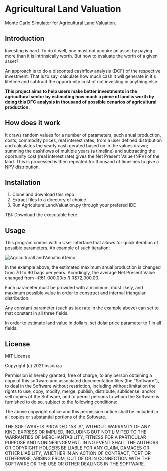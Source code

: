 # Agricultural Land Valuation
Monte Carlo Simulator for Agricultural Land Valuation.

## Introduction
Investing is hard. To do it well, one must not acquire an asset by paying more than it is intrinsically worth. But how to evaluate the worth of a given asset?

An approach is to do a disconted cashflow analysis (DCF) of the respective investment. That is to say, calculate how much cash it will generate in it's lifetime and subtract the opportunity cost of not investing in anything else. 

**This project aims to help users make better investments in the agricultural sector by estimating how much a piece of land is worth by doing this DFC analysis in thousand of possible cenarios of agricultural production.** 

## How does it work

It draws random values for a number of parameters, such anual production, costs, commodity prices, real interest rates, from a user defined distribution and calculates the yearly cash gerated based on in the values drawn; summing the cashflows of multiple years (a timeline) and subtracting the oportunity cost (real interest rate) gives the Net Present Value (NPV) of the land. This is processed is then repeated for thousand of timelines to give a NPV distribution.

## Installation
1. Clone and download this repo
2. Extract files to a directory of choice
3. Run AgriculturalLandValuation.py through your prefered IDE

TBI: Download the executable here.

## Usage
This program comes with a User Interface that allows for quick iteration of possible parameters. An example of such iteration:

![AgriculturalLandValuationDemo](https://user-images.githubusercontent.com/61105391/120420949-c2958e00-c33b-11eb-8430-8140f5909b02.gif)

In the example above, the estimated maximum anual production is changed from 70 to 90 bags per years. Acordingly, the average Net Present Value changed from ~R$61,000.00 to ~R$ R$72,000.00.

Each parameter must be provided with a minimum, most likely, and maximum possible value in order to construct and internal triangular distribution.

Any constant parameter (such as tax rate in the example above) can set to that constant in all three fields.

In order to estimate land value in dollars, set dolar price parameter to 1 in all fields.

## License

MIT License

Copyright (c) 2021 bssonza

Permission is hereby granted, free of charge, to any person obtaining a copy
of this software and associated documentation files (the "Software"), to deal
in the Software without restriction, including without limitation the rights
to use, copy, modify, merge, publish, distribute, sublicense, and/or sell
copies of the Software, and to permit persons to whom the Software is
furnished to do so, subject to the following conditions:

The above copyright notice and this permission notice shall be included in all
copies or substantial portions of the Software.

THE SOFTWARE IS PROVIDED "AS IS", WITHOUT WARRANTY OF ANY KIND, EXPRESS OR
IMPLIED, INCLUDING BUT NOT LIMITED TO THE WARRANTIES OF MERCHANTABILITY,
FITNESS FOR A PARTICULAR PURPOSE AND NONINFRINGEMENT. IN NO EVENT SHALL THE
AUTHORS OR COPYRIGHT HOLDERS BE LIABLE FOR ANY CLAIM, DAMAGES OR OTHER
LIABILITY, WHETHER IN AN ACTION OF CONTRACT, TORT OR OTHERWISE, ARISING FROM,
OUT OF OR IN CONNECTION WITH THE SOFTWARE OR THE USE OR OTHER DEALINGS IN THE
SOFTWARE.
